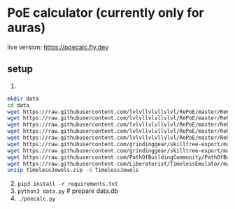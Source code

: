 # PoE calculator (currently only for auras)

live version: https://poecalc.fly.dev

## setup

1.
```sh
mkdir data
cd data
wget https://raw.githubusercontent.com/lvlvllvlvllvlvl/RePoE/master/RePoE/data/gems.json
wget https://raw.githubusercontent.com/lvlvllvlvllvlvl/RePoE/master/RePoE/data/stat_translations/aura_skill.json
wget https://raw.githubusercontent.com/lvlvllvlvllvlvl/RePoE/master/RePoE/data/stat_translations/curse_skill.json
wget https://raw.githubusercontent.com/lvlvllvlvllvlvl/RePoE/master/RePoE/data/stat_translations/passive_skill.json
wget https://raw.githubusercontent.com/lvlvllvlvllvlvl/RePoE/master/RePoE/data/stat_translations/buff_skill.json
wget https://raw.githubusercontent.com/grindinggear/skilltree-export/master/data.json -O skill_tree.json
wget https://raw.githubusercontent.com/grindinggear/skilltree-export/master/alternate.json -O skill_tree_alternate.json
wget https://raw.githubusercontent.com/PathOfBuildingCommunity/PathOfBuilding/dev/src/Data/TimelessJewelData/LegionPassives.lua
wget https://raw.githubusercontent.com/Liberatorist/TimelessEmulator/master/TimelessEmulator/Build/Output/TimelessJewels/TimelessJewels.zip
unzip TimelessJewels.zip -d TimelessJewels
```
2. `pip3 install -r requirements.txt`
3. `python3 data.py` # prepare data.db
4. `./poecalc.py`
